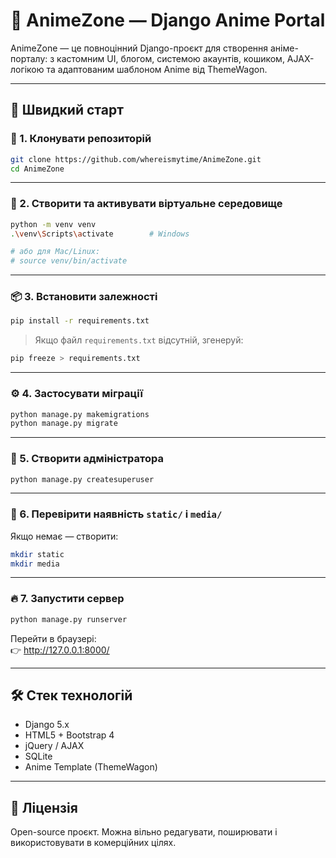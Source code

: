 # 🎌 AnimeZone — Django Anime Portal

AnimeZone — це повноцінний Django-проєкт для створення аніме-порталу: з кастомним UI, блогом, системою акаунтів, кошиком, AJAX-логікою та адаптованим шаблоном Anime від ThemeWagon.

---

## 🚀 Швидкий старт

### 🔽 1. Клонувати репозиторій

```bash
git clone https://github.com/whereismytime/AnimeZone.git
cd AnimeZone
```

---

### 🐍 2. Створити та активувати віртуальне середовище

```bash
python -m venv venv
.\venv\Scripts\activate        # Windows

# або для Mac/Linux:
# source venv/bin/activate
```

---

### 📦 3. Встановити залежності

```bash
pip install -r requirements.txt
```

> Якщо файл `requirements.txt` відсутній, згенеруй:
```bash
pip freeze > requirements.txt
```

---

### ⚙️ 4. Застосувати міграції

```bash
python manage.py makemigrations
python manage.py migrate
```

---

### 👤 5. Створити адміністратора

```bash
python manage.py createsuperuser
```

---

### 💽 6. Перевірити наявність `static/` і `media/`

Якщо немає — створити:

```bash
mkdir static
mkdir media
```

---

### 🔥 7. Запустити сервер

```bash
python manage.py runserver
```

Перейти в браузері:  
👉 http://127.0.0.1:8000/

---

## 🛠️ Стек технологій

- Django 5.x
- HTML5 + Bootstrap 4
- jQuery / AJAX
- SQLite
- Anime Template (ThemeWagon)

---

## 📄 Ліцензія

Open-source проєкт. Можна вільно редагувати, поширювати і використовувати в комерційних цілях.


